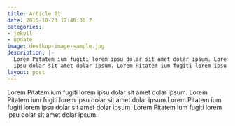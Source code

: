 ```yaml
---
title: Article 01
date: 2015-10-23 17:40:00 Z
categories:
- jekyll
- update
image: destkop-image-sample.jpg
description: |-
  Lorem Pitatem ium fugiti lorem ipsu dolar sit amet dolar ipsum. Lorem Pitatem ium fugiti lorem ipsu dolar sit amet dolar ipsum.Lorem Pitatem ium fugiti lorem
  ipsu dolar sit amet dolar ipsum. Lorem Pitatem ium fugiti lorem ipsu dolar sit amet dolar ipsum.
layout: post
---
```


Lorem Pitatem ium fugiti lorem ipsu dolar sit amet dolar ipsum. Lorem Pitatem ium fugiti lorem ipsu dolar sit amet dolar ipsum.Lorem Pitatem ium fugiti lorem
ipsu dolar sit amet dolar ipsum. Lorem Pitatem ium fugiti lorem ipsu dolar sit amet dolar ipsum.